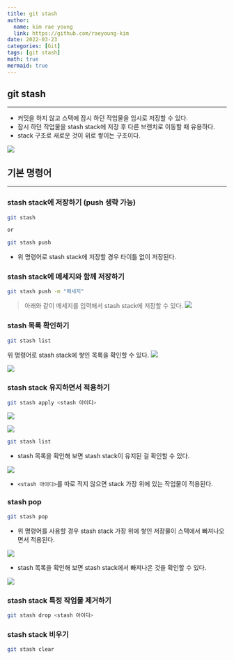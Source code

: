 ```yaml
---
title: git stash
author:
  name: kim rae young
  link: https://github.com/raeyoung-kim
date: 2022-03-23
categories: [Git]
tags: [git stash]
math: true
mermaid: true
---
```


## git stash 
---
- 커밋을 하지 않고 스택에 잠시 하던 작업물을 임시로 저장할 수 있다.
- 잠시 하던 작업물을 stash stack에 저장 후 다른 브랜치로 이동할 때 유용하다.
- stack 구조로 새로운 것이 위로 쌓이는 구조이다.

![](https://images.velog.io/images/760kry/post/7f97d376-ebd1-499b-8b75-98b80765a79d/Screen%20Shot%202022-03-23%20at%208.26.40%20PM.png)


## 기본 명령어
---
### stash stack에 저장하기 (push 생략 가능)
```bash
git stash 

or

git stash push
```
- 위 명령어로 stash stack에 저장할 경우 타이틀 없이 저장된다.

### stash stack에 메세지와 함께 저장하기
```bash
git stash push -m "메세지"
```
>아래와 같이 메세지를 입력해서 stash stack에 저장할 수 있다.
![](https://images.velog.io/images/760kry/post/ec40fea3-fffa-41fb-9e42-b7caa5f92da4/Screen%20Shot%202022-03-23%20at%207.39.28%20PM.png)

### stash 목록 확인하기
```bash
git stash list
```
위 명령어로 stash stack에 쌓인 목록을 확인할 수 있다.
![](https://images.velog.io/images/760kry/post/b3957ae5-1210-4889-9e78-c6fddc45d80e/Screen%20Shot%202022-03-23%20at%207.44.31%20PM.png)

![](https://images.velog.io/images/760kry/post/0c7d48b8-2ed9-4059-b92d-b9317a296eb9/Screen%20Shot%202022-03-23%20at%207.44.01%20PM.png)

### stash stack 유지하면서 적용하기
```bash
git stash apply <stash 아이디>
```

![](https://images.velog.io/images/760kry/post/6abb01eb-b593-49e4-b6bc-69400d4cc703/Screen%20Shot%202022-03-23%20at%207.54.30%20PM.png)

![](https://images.velog.io/images/760kry/post/903811ca-86d0-4d03-b86c-0e02088a8fa9/Screen%20Shot%202022-03-23%20at%207.55.38%20PM.png)

```bash
git stash list
```
- stash 목록을 확인해 보면 stash stack이 유지된 걸 확인할 수 있다.

![](https://images.velog.io/images/760kry/post/6f42fd9e-af4d-4500-a243-ecb8d947825a/Screen%20Shot%202022-03-23%20at%208.10.15%20PM.png)

- `<stash 아이디>`를 따로 적지 않으면 stack 가장 위에 있는 작업물이 적용된다.

### stash pop
```bash
git stash pop
```
- 위 명령어를 사용할 경우 stash stack 가장 위에 쌓인 저장물이 스택에서 빠져나오면서 적용된다.

![](https://images.velog.io/images/760kry/post/bce6cfea-6192-47cd-b88e-8069519a7d01/Screen%20Shot%202022-03-23%20at%208.12.50%20PM.png)

- stash 목록을 확인해 보면 stash stack에서 빠져나온 것을 확인할 수 있다.

![](https://images.velog.io/images/760kry/post/69bff2ad-9668-425b-92c5-554b6c262c7a/Screen%20Shot%202022-03-23%20at%208.13.59%20PM.png)

### stash stack 특정 작업물 제거하기
```bash
git stash drop <stash 아이디>
```

### stash stack 비우기
```bash
git stash clear
```
